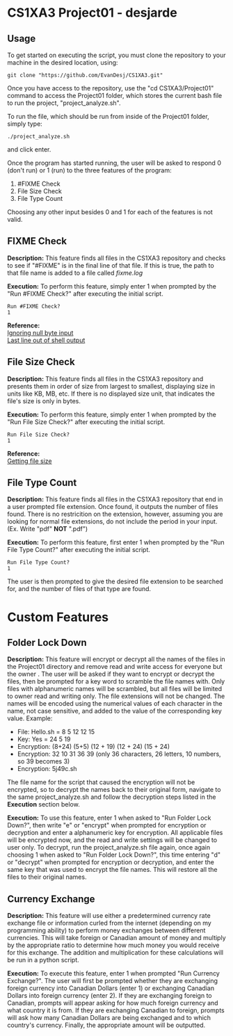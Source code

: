 # CS1XA3 Project01 -  desjarde

## Usage
To get started on executing the script, you must clone the repository to your machine in the
desired location, using:

    git clone "https://github.com/EvanDesj/CS1XA3.git"
Once you have access to the repository, use the "cd CS1XA3/Project01" command to access the Project01
folder, which stores the current bash file to run the project, "project_analyze.sh".

To run the file, which should be run from inside of the Project01 folder, simply type:

    ./project_analyze.sh
and click enter.

Once the program has started running, the user will be asked to respond 0 (don't run) or 1 (run)
to the three features of the program:

 1. #FIXME Check
 2. File Size Check
 3. File Type Count

Choosing any other input besides 0 and 1 for each of the features is not valid.

## FIXME Check
**Description:** This feature finds all files in the CS1XA3 repository and checks to see if
"#FIXME" is in the final line of that file. If this is true, the path to that file name is added
to a file called *fixme.log*

**Execution:** To perform this feature, simply enter 1 when prompted by the "Run #FIXME Check?"
after executing the initial script.

    Run #FIXME Check?
    1

**Reference:**  
[Ignoring null byte input](https://askubuntu.com/questions/926626/how-do-i-fix-warning-command-substitution-ignored-null-byte-in-input)  
[Last line out of shell output](https://stackoverflow.com/questions/31381373/get-last-line-of-shell-output-as-a-variable)

## File Size Check
**Description:** This feature finds all files in the CS1XA3 repository and presents them in
order of size from largest to smallest, displaying size in units like KB, MB, etc. If there is
no displayed size unit, that indicates the file's size is only in bytes. 

**Execution:** To perform this feature, simply enter 1 when prompted by the "Run File Size Check?"
after executing the initial script.

    Run File Size Check?
    1

**Reference:**  
[Getting file size](https://unix.stackexchange.com/questions/22432/getting-size-with-du-of-files-only)

## File Type Count
**Description:** This feature finds all files in the CS1XA3 repository that end in a user prompted file
extension. Once found, it outputs the number of files found. There is no restricition on the extension,
however, assuming you are looking for normal file extensions, do not include the period in your input.
(Ex. Write "pdf" **NOT** ".pdf")

**Execution:** To perform this feature, first enter 1 when prompted by the "Run File Type Count?"
after executing the initial script.

    Run File Type Count?
    1
The user is then prompted to give the desired file extension to be searched for, and the number of
files of that type are found.

# Custom Features

## Folder Lock Down
**Description:** This feature will encrypt or decrypt all the names of the files in the Project01
directory and remove read and write access for everyone but the owner . The user will be asked if
they want to encrypt or decrypt the files, then be prompted for a key word to scramble the file names
with. Only files with alphanumeric names will be scrambled, but all files will be limited to owner
read and writing only. The file extensions will not be changed. The names will be encoded using the
numerical values of each character in the name, not case sensitive, and added to the value of the
corresponding key value.
Example:
 - File: Hello.sh = 8 5 12 12 15
 - Key: Yes = 24 5 19
 - Encryption: (8+24) (5+5) (12 + 19) (12 + 24) (15 + 24)
 - Encryption: 32 10 31 36 39 (only 36 characters, 26 letters, 10 numbers, so 39 becomes 3)
 - Encryption: 5j49c.sh

The file name for the script that caused the encryption will not be encrypted, so to decrypt the
names back to their original form, navigate to the same project_analyze.sh and follow the decryption
steps listed in the **Execution** section below.

**Execution:** To use this feature, enter 1 when asked to "Run Folder Lock Down?", then write "e" or
"encrypt" when prompted for encryption or decryption and enter a alphanumeric key for encryption. All
applicable files will be encrypted now, and the read and write settings will be changed to user only.
To decrypt, run the project_analyze.sh file again, once again choosing 1 when asked to
"Run Folder Lock Down?", this time entering "d" or "decrypt" when prompted for encryption or decryption,
and enter the same key that was used to encrypt the file names. This will restore all the files to their
original names.

## Currency Exchange

**Description:** This feature will use either a predetermined currency rate exchange file or information
curled from the internet (depending on my programming ability) to perform money exchanges between
different currencies. This will take foreign or Canadian amount of money and multiply by the appropriate
ratio to determine how much money you would receive for this exchange. The addition and multiplication
for these calculations will be run in a python script.

**Execution:** To execute this feature, enter 1 when prompted "Run Currency Exchange?". The user will
first be prompted whether they are exchanging foreign currency into Canadian Dollars (enter 1) or
exchanging Canadian Dollars into foreign currency (enter 2). If they are exchanging foreign to
Canadian, prompts will appear asking for how much foreign currency and what country it is from. If
they are exchanging Canadian to foreign, prompts will ask how many Canadian Dollars are being exchanged
and to which country's currency. Finally, the appropriate amount will be outputted.
